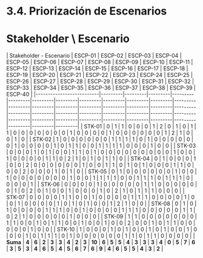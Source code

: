# 3.4. Priorización de Escenarios

# Stakeholder \ Escenario

| Stakeholder - Escenario | ESCP-01 | ESCP-02 | ESCP-03 | ESCP-04 | ESCP-05 | ESCP-06 | ESCP-07 | ESCP-08 | ESCP-09 | ESCP-10 | ESCP-11 | ESCP-12 | ESCP-13 | ESCP-14 | ESCP-15 | ESCP-16 | ESCP-17 | ESCP-18 | ESCP-19 | ESCP-20 | ESCP-21 | ESCP-22 | ESCP-23 | ESCP-24 | ESCP-25 | ESCP-26 | ESCP-27 | ESCP-28 | ESCP-29 | ESCP-30 | ESCP-31 | ESCP-32 | ESCP-33 | ESCP-34 | ESCP-35 | ESCP-36 | ESCP-37 | ESCP-38 | ESCP-39 | ESCP-40 |
|--------------------------|---------|---------|---------|---------|---------|---------|---------|---------|---------|---------|---------|---------|---------|---------|---------|---------|---------|---------|---------|---------|---------|---------|---------|---------|---------|---------|---------|---------|---------|---------|---------|---------|---------|---------|---------|---------|---------|---------|---------|
| STK-01                  | 0       | 1       | 1       | 0       | 0       | 0       | 1       | 2       | 0       | 1       | 0       | 1       | 1       | 0       | 0       | 0       | 0       | 0       | 0       | 0       | 1       | 0       | 0       | 0       | 0       | 1       | 0       | 0       | 0       | 0       | 0       | 0       | 1       | 2       | 1       | 0       | 0       | 1       | 0       |
| STK-02                  | 1       | 0       | 0       | 0       | 0       | 0       | 0       | 1       | 1       | 1       | 1       | 0       | 1       | 0       | 0       | 0       | 0       | 0       | 0       | 1       | 0       | 0       | 0       | 0       | 1       | 0       | 1       | 1       | 0       | 0       | 1       | 1       | 1       | 1       | 0       | 0       | 0       | 1       | 0       | 0       |
| STK-03                  | 0       | 0       | 0       | 1       | 0       | 1       | 0       | 0       | 1       | 1       | 0       | 1       | 0       | 0       | 0       | 0       | 0       | 0       | 0       | 0       | 0       | 1       | 0       | 0       | 1       | 0       | 0       | 0       | 0       | 1       | 1       | 0       | 2       | 1       | 0       | 1       | 0       | 1       | 1       | 0       |
| STK-04                  | 0       | 1       | 0       | 0       | 0       | 1       | 0       | 0       | 2       | 0       | 0       | 0       | 0       | 0       | 0       | 1       | 0       | 0       | 1       | 1       | 0       | 1       | 0       | 1       | 0       | 0       | 0       | 1       | 1       | 0       | 0       | 0       | 2       | 0       | 0       | 0       | 1       | 0       | 1       | 0       |
| STK-05                  | 0       | 1       | 0       | 0       | 0       | 0       | 0       | 0       | 1       | 0       | 0       | 1       | 0       | 0       | 0       | 0       | 0       | 0       | 0       | 1       | 0       | 0       | 1       | 1       | 1       | 1       | 0       | 0       | 1       | 1       | 1       | 0       | 1       | 1       | 1       | 0       | 0       | 0       | 0       | 1       |
| STK-06                  | 0       | 0       | 0       | 0       | 1       | 0       | 0       | 0       | 0       | 0       | 1       | 1       | 0       | 0       | 0       | 0       | 0       | 0       | 1       | 0       | 2       | 0       | 1       | 0       | 0       | 1       | 0       | 0       | 0       | 1       | 0       | 2       | 1       | 0       | 1       | 1       | 1       | 0       | 0       | 0       |
| STK-07                  | 0       | 0       | 0       | 0       | 1       | 1       | 0       | 0       | 1       | 0       | 0       | 0       | 0       | 1       | 1       | 1       | 0       | 0       | 0       | 0       | 1       | 0       | 0       | 1       | 0       | 0       | 0       | 0       | 1       | 0       | 1       | 0       | 1       | 0       | 0       | 1       | 2       | 1       | 0       | 0       |
| STK-08                  | 0       | 1       | 0       | 1       | 0       | 0       | 0       | 0       | 1       | 1       | 1       | 0       | 0       | 1       | 0       | 0       | 0       | 0       | 1       | 1       | 1       | 0       | 0       | 0       | 0       | 0       | 1       | 1       | 0       | 2       | 1       | 0       | 0       | 0       | 0       | 0       | 1       | 0       | 0       | 0       |
| STK-09                  | 1       | 1       | 0       | 0       | 0       | 0       | 0       | 0       | 0       | 1       | 1       | 0       | 0       | 1       | 0       | 1       | 1       | 0       | 0       | 1       | 0       | 0       | 1       | 0       | 0       | 2       | 0       | 0       | 1       | 0       | 1       | 1       | 0       | 0       | 0       | 0       | 0       | 1       | 0       | 0       |
| STK-10                  | 1       | 0       | 0       | 0       | 1       | 0       | 1       | 0       | 0       | 1       | 0       | 1       | 0       | 0       | 1       | 0       | 0       | 0       | 1       | 0       | 1       | 1       | 1       | 0       | 1       | 0       | 0       | 0       | 0       | 0       | 0       | 1       | 1       | 0       | 1       | 1       | 0       | 0       | 0       | 0       |
| **Suma**                | **4**   | **6**   | **2**   | **3**   | **3**   | **4**   | **2**   | **3**   | **10**  | **6**   | **5**   | **5**   | **4**   | **3**   | **3**   | **3**   | **4**   | **0**   | **5**   | **7**   | **6**   | **3**   | **5**   | **3**   | **4**   | **6**   | **5**   | **4**   | **5**   | **6**   | **7**   | **6**   | **9**   | **4**   | **6**   | **5**   | **5**   | **4**   | **3**   | **2**   |